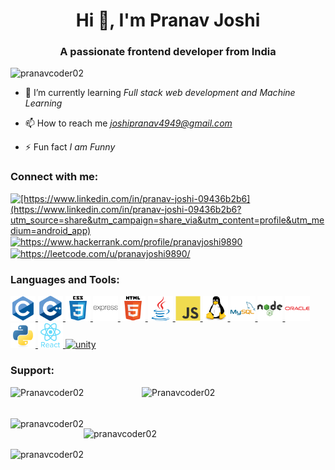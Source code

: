 <h1 align="center">Hi 👋, I'm Pranav Joshi</h1>
<h3 align="center">A passionate frontend developer from India</h3>

<p align="left"> <img src="https://komarev.com/ghpvc/?username=pranavcoder02&label=Profile%20views&color=0e75b6&style=flat" alt="pranavcoder02" /> </p>

- 🌱 I’m currently learning *Full stack web development and Machine Learning*

- 📫 How to reach me *joshipranav4949@gmail.com*

- ⚡ Fun fact *I am Funny*

<h3 align="left">Connect with me:</h3>
<p align="left">
<a href="https://linkedin.com/in/https://www.linkedin.com/in/pranav-joshi-09436b2b6" target="blank"><img align="center" src="https://raw.githubusercontent.com/rahuldkjain/github-profile-readme-generator/master/src/images/icons/Social/linked-in-alt.svg" alt="[https://www.linkedin.com/in/pranav-joshi-09436b2b6](https://www.linkedin.com/in/pranav-joshi-09436b2b6?utm_source=share&utm_campaign=share_via&utm_content=profile&utm_medium=android_app)" height="30" width="40" /></a>
<a href="https://www.hackerrank.com/https://www.hackerrank.com/profile/pranavjoshi9890" target="blank"><img align="center" src="https://raw.githubusercontent.com/rahuldkjain/github-profile-readme-generator/master/src/images/icons/Social/hackerrank.svg" alt="https://www.hackerrank.com/profile/pranavjoshi9890" height="30" width="40" /></a>
<a href="https://www.leetcode.com/https://leetcode.com/u/pranavjoshi9890/" target="blank"><img align="center" src="https://raw.githubusercontent.com/rahuldkjain/github-profile-readme-generator/master/src/images/icons/Social/leet-code.svg" alt="https://leetcode.com/u/pranavjoshi9890/" height="30" width="40" /></a>
</p>

<h3 align="left">Languages and Tools:</h3>
<p align="left"> <a href="https://www.cprogramming.com/" target="_blank" rel="noreferrer"> <img src="https://raw.githubusercontent.com/devicons/devicon/master/icons/c/c-original.svg" alt="c" width="40" height="40"/> </a> <a href="https://www.w3schools.com/cpp/" target="_blank" rel="noreferrer"> <img src="https://raw.githubusercontent.com/devicons/devicon/master/icons/cplusplus/cplusplus-original.svg" alt="cplusplus" width="40" height="40"/> </a> <a href="https://www.w3schools.com/css/" target="_blank" rel="noreferrer"> <img src="https://raw.githubusercontent.com/devicons/devicon/master/icons/css3/css3-original-wordmark.svg" alt="css3" width="40" height="40"/> </a> <a href="https://expressjs.com" target="_blank" rel="noreferrer"> <img src="https://raw.githubusercontent.com/devicons/devicon/master/icons/express/express-original-wordmark.svg" alt="express" width="40" height="40"/> </a> <a href="https://www.w3.org/html/" target="_blank" rel="noreferrer"> <img src="https://raw.githubusercontent.com/devicons/devicon/master/icons/html5/html5-original-wordmark.svg" alt="html5" width="40" height="40"/> </a> <a href="https://www.java.com" target="_blank" rel="noreferrer"> <img src="https://raw.githubusercontent.com/devicons/devicon/master/icons/java/java-original.svg" alt="java" width="40" height="40"/> </a> <a href="https://developer.mozilla.org/en-US/docs/Web/JavaScript" target="_blank" rel="noreferrer"> <img src="https://raw.githubusercontent.com/devicons/devicon/master/icons/javascript/javascript-original.svg" alt="javascript" width="40" height="40"/> </a> <a href="https://www.linux.org/" target="_blank" rel="noreferrer"> <img src="https://raw.githubusercontent.com/devicons/devicon/master/icons/linux/linux-original.svg" alt="linux" width="40" height="40"/> </a> <a href="https://www.mysql.com/" target="_blank" rel="noreferrer"> <img src="https://raw.githubusercontent.com/devicons/devicon/master/icons/mysql/mysql-original-wordmark.svg" alt="mysql" width="40" height="40"/> </a> <a href="https://nodejs.org" target="_blank" rel="noreferrer"> <img src="https://raw.githubusercontent.com/devicons/devicon/master/icons/nodejs/nodejs-original-wordmark.svg" alt="nodejs" width="40" height="40"/> </a> <a href="https://www.oracle.com/" target="_blank" rel="noreferrer"> <img src="https://raw.githubusercontent.com/devicons/devicon/master/icons/oracle/oracle-original.svg" alt="oracle" width="40" height="40"/> </a> <a href="https://www.python.org" target="_blank" rel="noreferrer"> <img src="https://raw.githubusercontent.com/devicons/devicon/master/icons/python/python-original.svg" alt="python" width="40" height="40"/> </a> <a href="https://reactjs.org/" target="_blank" rel="noreferrer"> <img src="https://raw.githubusercontent.com/devicons/devicon/master/icons/react/react-original-wordmark.svg" alt="react" width="40" height="40"/> </a> <a href="https://unity.com/" target="_blank" rel="noreferrer"> <img src="https://www.vectorlogo.zone/logos/unity3d/unity3d-icon.svg" alt="unity" width="40" height="40"/> </a> </p>

<h3 align="left">Support:</h3>
<p><a href="https://www.buymeacoffee.com/Pranavcoder02"> <img align="left" src="https://cdn.buymeacoffee.com/buttons/v2/default-yellow.png" height="50" width="210" alt="Pranavcoder02" /></a><a href="https://ko-fi.com/Pranavcoder02"> <img align="left" src="https://cdn.ko-fi.com/cdn/kofi3.png?v=3" height="50" width="210" alt="Pranavcoder02" /></a></p><br><br>

<p><img align="left" src="https://github-readme-stats.vercel.app/api/top-langs?username=pranavcoder02&show_icons=true&locale=en&layout=compact" alt="pranavcoder02" /></p>

<p>&nbsp;<img align="center" src="https://github-readme-stats.vercel.app/api?username=pranavcoder02&show_icons=true&locale=en" alt="pranavcoder02" /></p>

<p><img align="center" src="https://github-readme-streak-stats.herokuapp.com/?user=pranavcoder02&" alt="pranavcoder02" /></p>
